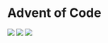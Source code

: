 # Advent of Code

![](https://img.shields.io/badge/day%20📅-20-blue)
![](https://img.shields.io/badge/stars%20⭐-15-yellow)
![](https://img.shields.io/badge/days%20completed-7-red)